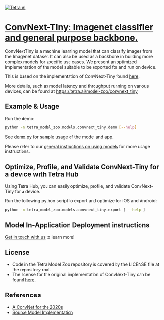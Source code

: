 [![Tetra AI](https://tetra-public-assets.s3.us-west-2.amazonaws.com/model-zoo/logo.svg)](https://tetra.ai/)


# [ConvNext-Tiny: Imagenet classifier and general purpose backbone.](https://tetra.ai/model-zoo/convnext_tiny)

ConvNextTiny is a machine learning model that can classify images from the Imagenet dataset. It can also be used as a backbone in building more complex models for specific use cases. We present an optimized implementation of the model suitable to be exported for and run on device.

This is based on the implementation of ConvNext-Tiny found [here](https://github.com/pytorch/vision/blob/main/torchvision/models/convnext.py).

More details, such as model latency and throughput running on various devices, can be found at https://tetra.ai/model-zoo/convnext_tiny


## Example & Usage

Run the demo:
```bash
python -m tetra_model_zoo.models.convnext_tiny.demo [--help]
```

See [demo.py](demo.py) for sample usage of the model and app.

Please refer to our [general instructions on using models](../../#tetra-model-zoo) for more usage instructions.


## Optimize, Profile, and Validate ConvNext-Tiny for a device with Tetra Hub
Using Tetra Hub, you can easily optimize, profile, and validate ConvNext-Tiny for a device.

Run the following python script to export and optimize for iOS and Android:
```bash
python -m tetra_model_zoo.models.convnext_tiny.export [ --help ]
```

## Model In-Application Deployment instructions
<a href="mailto:support@tetra.ai?subject=Request Access for Tetra Hub&body=Interest in using ConvNext-Tiny in model zoo for deploying on-device.">Get in touch with us</a> to learn more!


## License
- Code in the Tetra Model Zoo repository is covered by the LICENSE file at the repository root.
- The license for the original implementation of ConvNext-Tiny can be found [here](https://github.com/pytorch/vision/blob/main/LICENSE).


## References
* [A ConvNet for the 2020s](https://arxiv.org/abs/2201.03545)
* [Source Model Implementation](https://github.com/pytorch/vision/blob/main/torchvision/models/convnext.py)
